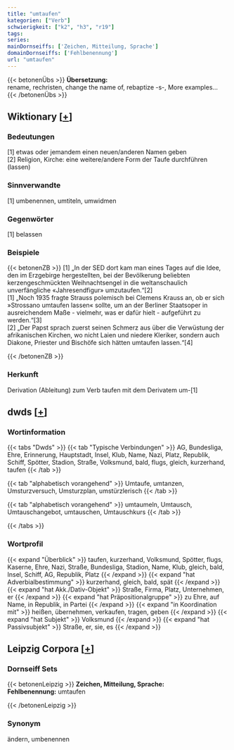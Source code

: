 ```yaml
---
title: "umtaufen"
kategorien: ["Verb"]
schwierigkeit: ["k2", "h3", "r19"]
tags:
series:
mainDornseiffs: ['Zeichen, Mitteilung, Sprache']
domainDornseiffs: ['Fehlbenennung']
url: "umtaufen"
---
```


{{< betonenÜbs >}}
**Übersetzung:**  
rename, rechristen, change the name of, rebaptize -s-, More examples...  
{{< /betonenÜbs >}}

## Wiktionary [[+](https://de.wiktionary.org/wiki/umtaufen)]

### Bedeutungen
[1] etwas oder jemandem einen neuen/anderen Namen geben  
[2] Religion, Kirche: eine weitere/andere Form der Taufe durchführen (lassen)  

### Sinnverwandte
[1] umbenennen, umtiteln, umwidmen  

### Gegenwörter
[1] belassen  

### Beispiele
{{< betonenZB >}}
[1] „In der SED dort kam man eines Tages auf die Idee, den im Erzgebirge hergestellten, bei der Bevölkerung beliebten kerzengeschmückten Weihnachtsengel in die weltanschaulich unverfängliche «Jahresendfigur» umzutaufen.“[2]  
[1] „Noch 1935 fragte Strauss polemisch bei Clemens Krauss an, ob er sich »Strossano umtaufen lassen« sollte, um an der Berliner Staatsoper in ausreichendem Maße - vielmehr, was er dafür hielt - aufgeführt zu werden.“[3]  
[2] „Der Papst sprach zuerst seinen Schmerz aus über die Verwüstung der afrikanischen Kirchen, wo nicht Laien und niedere Kleriker, sondern auch Diakone, Priester und Bischöfe sich hätten umtaufen lassen.“[4]  

{{< /betonenZB >}}
### Herkunft
Derivation (Ableitung) zum Verb taufen mit dem Derivatem um-[1]  



## dwds [[+](https://www.dwds.de/wb/umtaufen)]

### Wortinformation
{{< tabs "Dwds" >}}
{{< tab "Typische Verbindungen" >}}
AG, Bundesliga, Ehre, Erinnerung, Hauptstadt, Insel, Klub, Name, Nazi, Platz, Republik, Schiff, Spötter, Stadion, Straße, Volksmund, bald, flugs, gleich, kurzerhand, taufen
{{< /tab >}}

{{< tab "alphabetisch vorangehend" >}}
Umtaufe, umtanzen, Umsturzversuch, Umsturzplan, umstürzlerisch
{{< /tab >}}

{{< tab "alphabetisch vorangehend" >}}
umtaumeln, Umtausch, Umtauschangebot, umtauschen, Umtauschkurs
{{< /tab >}}

{{< /tabs >}}

### Wortprofil
{{< expand "Überblick" >}} taufen, kurzerhand, Volksmund, Spötter, flugs, Kaserne, Ehre, Nazi, Straße, Bundesliga, Stadion, Name, Klub, gleich, bald, Insel, Schiff, AG, Republik, Platz {{< /expand >}}
{{< expand "hat Adverbialbestimmung" >}} kurzerhand, gleich, bald, spät {{< /expand >}}
{{< expand "hat Akk./Dativ-Objekt" >}} Straße, Firma, Platz, Unternehmen, er {{< /expand >}}
{{< expand "hat Präpositionalgruppe" >}} zu Ehre, auf Name, in Republik, in Partei {{< /expand >}}
{{< expand "in Koordination mit" >}} heißen, übernehmen, verkaufen, tragen, geben {{< /expand >}}
{{< expand "hat Subjekt" >}} Volksmund {{< /expand >}}
{{< expand "hat Passivsubjekt" >}} Straße, er, sie, es {{< /expand >}}

## Leipzig Corpora [[+](https://corpora.uni-leipzig.de/en/res?word=umtaufen&corpusId=deu_newscrawl-public_2018)]

### Dornseiff Sets
{{< betonenLeipzig >}}
**Zeichen, Mitteilung, Sprache:**  
**Fehlbenennung:** umtaufen  

{{< /betonenLeipzig >}}

### Synonym
ändern, umbenennen

